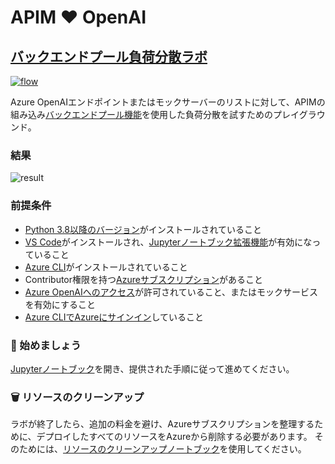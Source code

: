 # APIM ❤️ OpenAI

## [バックエンドプール負荷分散ラボ](backend-circuit-breaking.ipynb)

[![flow](../../images/backend-pool-load-balancing.gif)](backend-pool-load-balancing.ipynb)

Azure OpenAIエンドポイントまたはモックサーバーのリストに対して、APIMの組み込み[バックエンドプール機能](https://learn.microsoft.com/en-us/azure/api-management/backends?tabs=bicep)を使用した負荷分散を試すためのプレイグラウンド。

### 結果

![result](result.png)

### 前提条件

- [Python 3.8以降のバージョン](https://www.python.org/)がインストールされていること
- [VS Code](https://code.visualstudio.com/)がインストールされ、[Jupyterノートブック拡張機能](https://marketplace.visualstudio.com/items?itemName=ms-toolsai.jupyter)が有効になっていること
- [Azure CLI](https://learn.microsoft.com/en-us/cli/azure/install-azure-cli)がインストールされていること
- Contributor権限を持つ[Azureサブスクリプション](https://azure.microsoft.com/en-us/free/)があること
- [Azure OpenAIへのアクセス](https://aka.ms/oai/access)が許可されていること、またはモックサービスを有効にすること
- [Azure CLIでAzureにサインイン](https://learn.microsoft.com/en-us/cli/azure/authenticate-azure-cli-interactively)していること

### 🚀 始めましょう

[Jupyterノートブック](backend-pool-load-balancing.ipynb)を開き、提供された手順に従って進めてください。

### 🗑️ リソースのクリーンアップ

ラボが終了したら、追加の料金を避け、Azureサブスクリプションを整理するために、デプロイしたすべてのリソースをAzureから削除する必要があります。
そのためには、[リソースのクリーンアップノートブック](clean-up-resources.ipynb)を使用してください。